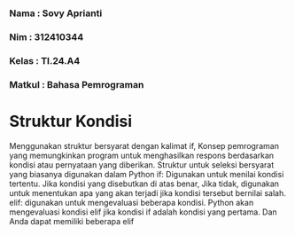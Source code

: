 ### Nama : Sovy Aprianti
### Nim : 312410344
### Kelas : TI.24.A4
### Matkul : Bahasa Pemrograman

# Struktur Kondisi


Menggunakan struktur bersyarat dengan kalimat if, Konsep pemrograman yang memungkinkan program untuk menghasilkan respons berdasarkan kondisi atau pernyataan yang diberikan. Struktur untuk seleksi bersyarat yang biasanya digunakan dalam Python
if: Digunakan untuk menilai kondisi tertentu. Jika kondisi yang disebutkan di atas benar,
Jika tidak, digunakan untuk menentukan apa yang akan terjadi jika kondisi tersebut bernilai salah.
elif: digunakan untuk mengevaluasi beberapa kondisi. Python akan mengevaluasi kondisi elif jika kondisi if adalah kondisi yang pertama. Dan Anda dapat memiliki beberapa elif
